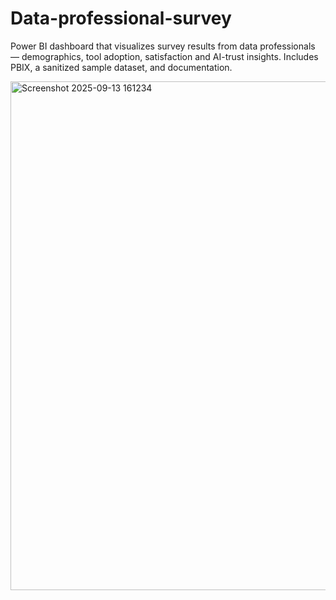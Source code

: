 # Data-professional-survey
Power BI dashboard that visualizes survey results from data professionals — demographics, tool adoption, satisfaction and AI-trust insights. Includes PBIX, a sanitized sample dataset, and documentation.

<img width="1404" height="814" alt="Screenshot 2025-09-13 161234" src="https://github.com/user-attachments/assets/8787af84-98a0-4767-8051-0327940c71e1" />
